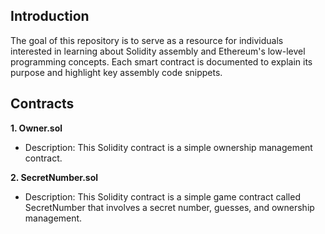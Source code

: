 ## Introduction

The goal of this repository is to serve as a resource for individuals interested in learning about Solidity assembly and Ethereum's low-level programming concepts. Each smart contract is documented to explain its purpose and highlight key assembly code snippets.


## Contracts
 **1. Owner.sol**
- Description: This Solidity contract is a simple ownership management contract.

 **2. SecretNumber.sol**
- Description: 
This Solidity contract is a simple game contract called SecretNumber that involves a secret number, guesses, and ownership management.
